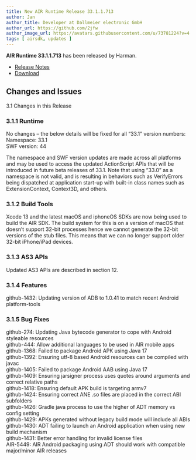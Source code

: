 ```yaml
---
title: New AIR Runtime Release 33.1.1.713
author: Jan
author_title: Developer at Dallmeier electronic GmbH
author_url: https://github.com/2jfw
author_image_url: https://avatars.githubusercontent.com/u/73781224?v=4
tags: [ airsdk, updates ]
---
```


**AIR Runtime 33.1.1.713** has been released by Harman.


- [Release Notes](https://airsdk.harman.com/api/versions/33.1.1.713/release-notes/Release_Notes_AIR_SDK_33.1.1.713.pdf)
- [Download](https://airsdk.harman.com/download/33.1.1.713)



## Changes and Issues
3.1 Changes in this Release  

### 3.1.1 Runtime  
No changes – the below details will be fixed for all “33.1” version numbers:  
Namespace: 33.1  
SWF version: 44  
  
The namespace and SWF version updates are made across all platforms and may be used to access the
updated ActionScript APIs that will be introduced in future beta releases of 33.1.
Note that using “33.0” as a namespace is not valid, and is resulting in behaviors such as VerifyErrors being
dispatched at application start-up with built-in class names such as ExtensionContext, Context3D, and others.
  
### 3.1.2 Build Tools  
Xcode 13 and the latest macOS and iphoneOS SDKs are now being used to build the AIR SDK.
The build system for this is on a version of macOS that doesn’t support 32-bit processes hence we cannot
generate the 32-bit versions of the stub files. This means that we can no longer support older 32-bit
iPhone/iPad devices.
  
### 3.1.3 AS3 APIs  
Updated AS3 APIs are described in section 12.
  
### 3.1.4 Features  
github-1432: Updating version of ADB to 1.0.41 to match recent Android platform-tools
  
### 3.1.5 Bug Fixes  
github-274: Updating Java bytecode generator to cope with Android styleable resources  
github-444: Allow additional languages to be used in AIR mobile apps  
github-1368: Failed to package Android APK using Java 17  
github-1392: Ensuring utf-8 based Android resources can be compiled with javac  
github-1405: Failed to package Android AAB using Java 17  
github-1409: Ensuring jarsigner process uses quotes around arguments and correct relative paths  
github-1418: Ensuring default APK build is targeting armv7  
github-1424: Ensuring correct ANE .so files are placed in the correct ABI subfolders  
github-1426: Gradle java process to use the higher of ADT memory vs config setting  
github-1429: APKs generated without legacy build mode will include all ABIs  
github-1430: ADT failing to launch an Android application when using new build mechanism  
github-1431: Better error handling for invalid license files  
AIR-5449: AIR Android packaging using ADT should work with compatible major/minor AIR releases  
